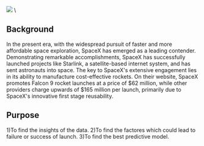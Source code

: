 ![](https://cf-courses-data.s3.us.cloud-object-storage.appdomain.cloud/IBMDeveloperSkillsNetwork-DS0701EN-SkillsNetwork/lab_v2/images/landing_1.gif) \\
## Background 
In the present era, with the widespread pursuit of faster and more affordable space exploration, SpaceX has emerged as a leading contender. Demonstrating remarkable accomplishments, SpaceX has successfully launched projects like Starlink, a satellite-based internet system, and has sent astronauts into space. The key to SpaceX's extensive engagement lies in its ability to manufacture cost-effective rockets. On their website, SpaceX promotes Falcon 9 rocket launches at a price of $62 million, while other providers charge upwards of $165 million per launch, primarily due to SpaceX's innovative first stage reusability.
## Purpose
1)To find the insights of the data.
2)To find the factores which could lead to failure or success of launch.
3)To find the best predictive model.